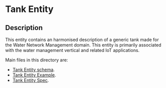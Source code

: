 # Tank Entity

## Description
This entity contains an harmonised description of a generic tank made for the Water Network Management domain. This entity is primarily associated with the water management vertical and related IoT applications.

Main files in this directory are:

-   [Tank Entity schema](schema.json).
-   [Tank Entity Example](example-normalized-ld.jsonld).
-   [Tank Entity Spec](doc/spec.md).
